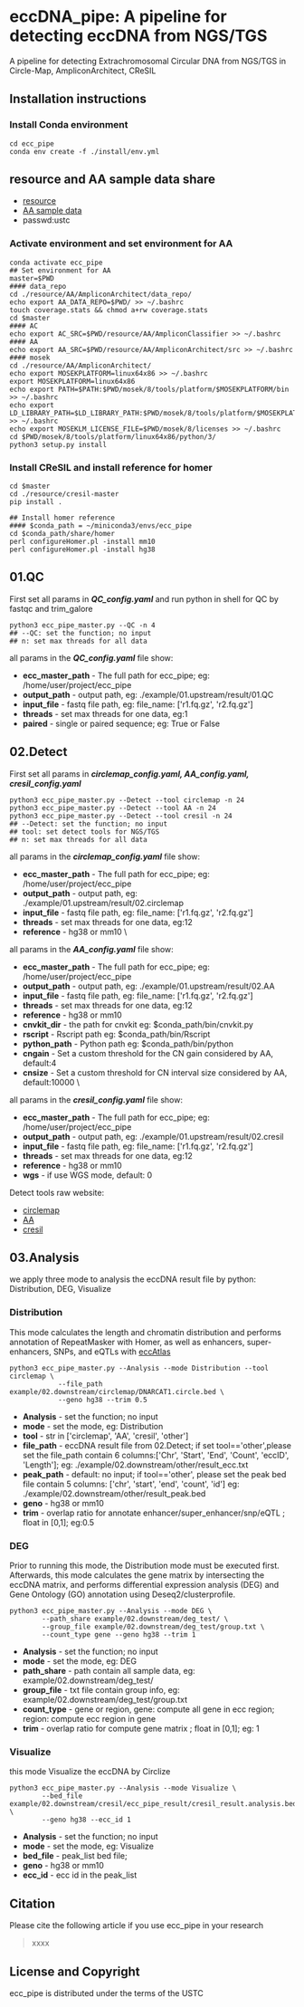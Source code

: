 # eccDNA_pipe: A pipeline for detecting eccDNA from NGS/TGS  
A pipeline for detecting Extrachromosomal Circular DNA from NGS/TGS in Circle-Map, AmpliconArchitect, CReSIL

## Installation instructions
### Install Conda environment
```
cd ecc_pipe
conda env create -f ./install/env.yml
```
## resource and AA sample data share
- [resource](https://rec.ustc.edu.cn/share/2806e230-ceeb-11ed-8def-7f1959ef1f05)
- [AA sample data](https://rec.ustc.edu.cn/share/01b661c0-ceeb-11ed-a387-976f74b3f711)
- passwd:ustc

### Activate environment and set environment for AA
```
conda activate ecc_pipe
## Set environment for AA
master=$PWD
#### data_repo
cd ./resource/AA/AmpliconArchitect/data_repo/
echo export AA_DATA_REPO=$PWD/ >> ~/.bashrc
touch coverage.stats && chmod a+rw coverage.stats
cd $master
#### AC
echo export AC_SRC=$PWD/resource/AA/AmpliconClassifier >> ~/.bashrc
#### AA
echo export AA_SRC=$PWD/resource/AA/AmpliconArchitect/src >> ~/.bashrc
#### mosek
cd ./resource/AA/AmpliconArchitect/
echo export MOSEKPLATFORM=linux64x86 >> ~/.bashrc
export MOSEKPLATFORM=linux64x86
echo export PATH=$PATH:$PWD/mosek/8/tools/platform/$MOSEKPLATFORM/bin >> ~/.bashrc
echo export LD_LIBRARY_PATH=$LD_LIBRARY_PATH:$PWD/mosek/8/tools/platform/$MOSEKPLATFORM/bin >> ~/.bashrc
echo export MOSEKLM_LICENSE_FILE=$PWD/mosek/8/licenses >> ~/.bashrc
cd $PWD/mosek/8/tools/platform/linux64x86/python/3/
python3 setup.py install
```
### Install CReSIL and install reference for homer
```
cd $master
cd ./resource/cresil-master
pip install .

## Install homer reference
#### $conda_path = ~/miniconda3/envs/ecc_pipe
cd $conda_path/share/homer
perl configureHomer.pl -install mm10
perl configureHomer.pl -install hg38
```

## 01.QC
First set all params in ***QC_config.yaml*** and run python in shell for QC by fastqc and trim_galore
```
python3 ecc_pipe_master.py --QC -n 4
## --QC: set the function; no input
## n: set max threads for all data
```
all params in the ***QC_config.yaml*** file show:
-   **ecc_master_path** - The full path for ecc_pipe; eg: /home/user/project/ecc_pipe
-   **output_path** - output path, eg: ./example/01.upstream/result/01.QC
-   **input_file** - fastq file path, eg: file_name: ['r1.fq.gz', 'r2.fq.gz']
-   **threads** - set max threads for one data, eg:1
-   **paired** - single or paired sequence; eg: True or False

## 02.Detect
First set all params in ***circlemap_config.yaml, AA_config.yaml, cresil_config.yaml***
```
python3 ecc_pipe_master.py --Detect --tool circlemap -n 24
python3 ecc_pipe_master.py --Detect --tool AA -n 24
python3 ecc_pipe_master.py --Detect --tool cresil -n 24
## --Detect: set the function; no input
## tool: set detect tools for NGS/TGS
## n: set max threads for all data
```
all params in the ***circlemap_config.yaml*** file show:
-   **ecc_master_path** - The full path for ecc_pipe; eg: /home/user/project/ecc_pipe
-   **output_path** - output path, eg: ./example/01.upstream/result/02.circlemap
-   **input_file** - fastq file path, eg: file_name: ['r1.fq.gz', 'r2.fq.gz']
-   **threads** - set max threads for one data, eg:12
-   **reference** - hg38 or mm10
\

all params in the ***AA_config.yaml*** file show:
-   **ecc_master_path** - The full path for ecc_pipe; eg: /home/user/project/ecc_pipe
-   **output_path** - output path, eg: ./example/01.upstream/result/02.AA
-   **input_file** - fastq file path, eg: file_name: ['r1.fq.gz', 'r2.fq.gz']
-   **threads** - set max threads for one data, eg:12
-   **reference** - hg38 or mm10
-   **cnvkit_dir** - the path for cnvkit eg: $conda_path/bin/cnvkit.py
-   **rscript** - Rscript path eg: $conda_path/bin/Rscript
-   **python_path** - Python path eg: $conda_path/bin/python
-   **cngain** - Set a custom threshold for the CN gain considered by AA, default:4
-   **cnsize** - Set a custom threshold for CN interval size considered by AA, default:10000
\

all params in the ***cresil_config.yaml*** file show:
-   **ecc_master_path** - The full path for ecc_pipe; eg: /home/user/project/ecc_pipe
-   **output_path** - output path, eg: ./example/01.upstream/result/02.cresil
-   **input_file** - fastq file path, eg: file_name: ['r1.fq.gz', 'r2.fq.gz']
-   **threads** - set max threads for one data, eg:12
-   **reference** - hg38 or mm10
-   **wgs** - if use WGS mode, default: 0

Detect tools raw website:
- [circlemap](https://github.com/iprada/Circle-Map)
- [AA](https://github.com/jluebeck/AmpliconSuite-pipeline)
- [cresil](https://github.com/visanuwan/cresil)

## 03.Analysis
we apply three mode to analysis the eccDNA result file by python: Distribution, DEG, Visualize
### Distribution
This mode calculates the length and chromatin distribution and 
        performs annotation of RepeatMasker with Homer, 
        as well as enhancers, super-enhancers, SNPs, and eQTLs with [eccAtlas](http://lcbb.swjtu.edu.cn/eccDNAatlas/)  
```
python3 ecc_pipe_master.py --Analysis --mode Distribution --tool circlemap \
            --file_path example/02.downstream/circlemap/DNARCAT1.circle.bed \
            --geno hg38 --trim 0.5
```
-   **Analysis** - set the function; no input
-   **mode** - set the mode, eg: Distribution
-   **tool** - str in ['circlemap', 'AA', 'cresil', 'other']
-   **file_path** - eccDNA result file from 02.Detect; if set tool=='other',please set the file_path contain 6 columns:['Chr', 'Start', 'End', 'Count', 'eccID', 'Length']; eg: ./example/02.downstream/other/result_ecc.txt
-   **peak_path** - default: no input; if tool=='other', please set the peak bed file contain 5 columns: ['chr', 'start', 'end', 'count', 'id'] eg: ./example/02.downstream/other/result_peak.bed
-   **geno** - hg38 or mm10
-   **trim** - overlap ratio for annotate enhancer/super_enhancer/snp/eQTL ; float in [0,1]; eg:0.5
    
### DEG
Prior to running this mode, the Distribution mode must be executed first. 
        Afterwards, this mode calculates the gene matrix by intersecting the eccDNA matrix, 
        and performs differential expression analysis (DEG) and Gene Ontology (GO) annotation using Deseq2/clusterprofile.
```
python3 ecc_pipe_master.py --Analysis --mode DEG \
        --path_share example/02.downstream/deg_test/ \
        --group_file example/02.downstream/deg_test/group.txt \
        --count_type gene --geno hg38 --trim 1
```
-   **Analysis** - set the function; no input
-   **mode** - set the mode, eg: DEG
-   **path_share** - path contain all sample data, eg: example/02.downstream/deg_test/
-   **group_file** - txt file contain group info, eg: example/02.downstream/deg_test/group.txt
-   **count_type** - gene or region, gene: compute all gene in ecc region; region: compute ecc region in gene
-   **trim** - overlap ratio for compute gene matrix ; float in [0,1]; eg: 1    
        
### Visualize
this mode Visualize the eccDNA by Circlize
```
python3 ecc_pipe_master.py --Analysis --mode Visualize \
        --bed_file example/02.downstream/cresil/ecc_pipe_result/cresil_result.analysis.bed \
        --geno hg38 --ecc_id 1
```
-   **Analysis** - set the function; no input
-   **mode** - set the mode, eg: Visualize
-   **bed_file** - peak_list bed file;
-   **geno** - hg38 or mm10
-   **ecc_id** - ecc id in the peak_list


## Citation
Please cite the following article if you use ecc_pipe in your research
> xxxx

## License and Copyright
ecc_pipe is distributed under the terms of the USTC
